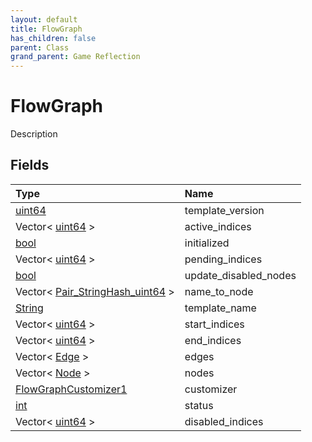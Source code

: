 ```yaml
---
layout: default
title: FlowGraph
has_children: false
parent: Class
grand_parent: Game Reflection
---
```

# FlowGraph
Description 

## Fields

| Type | Name |
|:----------|:--------------|
| [uint64](/riftbreaker-wiki/docs/game-reflection/components/uint64/) | template_version |
| Vector< [uint64](/riftbreaker-wiki/docs/game-reflection/components/uint64/) > | active_indices |
| [bool](/riftbreaker-wiki/docs/game-reflection/components/bool/) | initialized |
| Vector< [uint64](/riftbreaker-wiki/docs/game-reflection/components/uint64/) > | pending_indices |
| [bool](/riftbreaker-wiki/docs/game-reflection/components/bool/) | update_disabled_nodes |
| Vector< [Pair_StringHash_uint64](/riftbreaker-wiki/docs/game-reflection/classes/pair__string_hash_uint64/) > | name_to_node |
| [String](/riftbreaker-wiki/docs/game-reflection/components/string/) | template_name |
| Vector< [uint64](/riftbreaker-wiki/docs/game-reflection/components/uint64/) > | start_indices |
| Vector< [uint64](/riftbreaker-wiki/docs/game-reflection/components/uint64/) > | end_indices |
| Vector< [Edge](/riftbreaker-wiki/docs/game-reflection/classes/edge/) > | edges |
| Vector< [Node](/riftbreaker-wiki/docs/game-reflection/classes/node/) > | nodes |
| [FlowGraphCustomizer1](/riftbreaker-wiki/docs/game-reflection/components/flow_graph_customizer1/) | customizer |
| [int](/riftbreaker-wiki/docs/game-reflection/enums/int/) | status |
| Vector< [uint64](/riftbreaker-wiki/docs/game-reflection/components/uint64/) > | disabled_indices |

